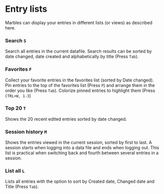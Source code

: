 # Entry lists
Marbles can display your entries in different lists (or views) as described here. 

### Search ```S```
Search all entries in the current datafile.
Search results can be sorted by date changed, date created and alphabetically by title (Press ```Tab```).

### Favorites ```F```
Collect your favorite entries in the favorites list (sorted by Date changed).
Pin entries to the top of the favorites list (Press ```P```) and arrange them in the order you like (Press ```Tab```).
Colorize pinned entries to highlight them (Press ```CTRL+W, 1-3```)

### Top 20 ```T```
Shows the 20 recent edited entries sorted by date changed.

### Session history ```M```
Shows the entries viewed in the current session, sorted by first to last.
A session starts when logging into a data file and ends when logging out.
This list is practical when switching back and fourth between several entries in a session.

### List all ```L```
Lists all entries with the option to sort by Created date, Changed date and Title (Press ```Tab```).
